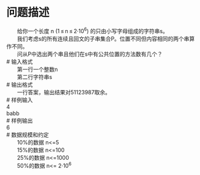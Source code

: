 <div id="pcont1" style="margin-top:20px; display:block;">

# 问题描述

<div class="pdcont">　　给你一个长度 n (1 ≤ n ≤ 2·10<sup>6</sup>) 的只由小写字母组成的字符串s。<br/>
　　我们考虑s的所有连续且回文的子串集合P。位置不同但内容相同的两个串算作不同。<br/>
　　问从P中选出两个串且他们在s中有公共位置的方法数有几个？</div>
# 输入格式

<div class="pdcont">　　第一行一个整数n<br/>
　　第二行字符串s</div>
# 输出格式

<div class="pdcont">　　一行答案，输出结果对51123987取余。</div>
# 样例输入

<div class="pddata">4<br/>
babb</div>
# 样例输出

<div class="pddata">6</div>
# 数据规模和约定

<div class="pdcont">　　10%的数据 n&lt;=5<br/>
　　15%的数据 n&lt;=100<br/>
　　25%的数据 n&lt;=1000<br/>
　　50%的数据 n&lt;= 2·10<sup>6</sup></div>

</div>